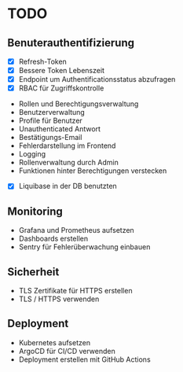 # TODO

## Benuterauthentifizierung

- [x] Refresh-Token
- [x] Bessere Token Lebenszeit
- [x] Endpoint um Authentificationsstatus abzufragen
- [x] RBAC für Zugriffskontrolle
- Rollen und Berechtigungsverwaltung
- Benutzerverwaltung
- Profile für Benutzer
- Unauthenticated Antwort
- Bestätigungs-Email
- Fehlerdarstellung im Frontend
- Logging
- Rollenverwaltung durch Admin
- Funktionen hinter Berechtigungen verstecken
- [x] Liquibase in der DB benutzten

## Monitoring

- Grafana und Prometheus aufsetzen
- Dashboards erstellen
- Sentry für Fehlerüberwachung einbauen

## Sicherheit

- TLS Zertifikate für HTTPS erstellen
- TLS / HTTPS verwenden

## Deployment

- Kubernetes aufsetzen
- ArgoCD für CI/CD verwenden
- Deployment erstellen mit GitHub Actions
